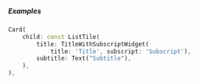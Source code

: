 ##### Examples

```dart                                 
Card(
    child: const ListTile(
        title: TitleWithSubscriptWidget(
            title: 'Title', subscript: 'Subscript'),
        subtitle: Text("Subtitle"),
    ),
),
```

`  `
  
